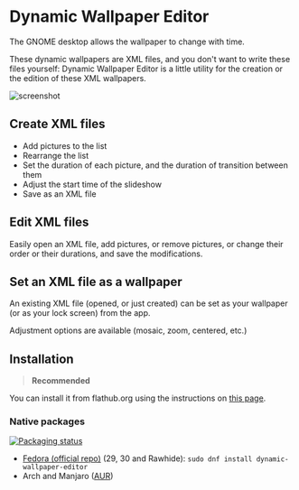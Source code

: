 # Dynamic Wallpaper Editor

The GNOME desktop allows the wallpaper to change with time.

These dynamic wallpapers are XML files, and you don't want to write these files
yourself: Dynamic Wallpaper Editor is a little utility for the creation or the
edition of these XML wallpapers.

![screenshot](https://raw.githubusercontent.com/maoschanz/dynamic-wallpaper-editor/master/help/C/figures/screenshot.png)

## Create XML files

- Add pictures to the list
- Rearrange the list
- Set the duration of each picture, and the duration of transition between them
- Adjust the start time of the slideshow
- Save as an XML file

## Edit XML files

Easily open an XML file, add pictures, or remove pictures, or change their order
or their durations, and save the modifications.

## Set an XML file as a wallpaper

An existing XML file (opened, or just created) can be set as your wallpaper (or
as your lock screen) from the app.

Adjustment options are available (mosaic, zoom, centered, etc.)

## Installation

>**Recommended**

You can install it from flathub.org using the instructions on [this page](https://flathub.org/apps/details/com.github.maoschanz.DynamicWallpaperEditor).

### Native packages

[![Packaging status](https://repology.org/badge/vertical-allrepos/dynamic-wallpaper-editor.svg)](https://repology.org/project/dynamic-wallpaper-editor/versions)

- [Fedora (official repo)](https://apps.fedoraproject.org/packages/dynamic-wallpaper-editor) (29, 30 and Rawhide): `sudo dnf install dynamic-wallpaper-editor`
- Arch and Manjaro ([AUR](https://aur.archlinux.org/packages/dynamic-wallpaper-editor))